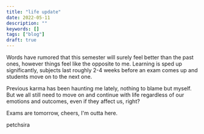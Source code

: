 ```yaml
---
title: "life update"
date: 2022-05-11
description: ""
keywords: []
tags: ["blog"]
draft: true
---
```



Words have rumored that this semester will surely feel better than the past ones, however things feel like the opposite to me. Learning is sped up significantly, subjects last roughly 2-4 weeks before an exam comes up and students move on to the next one.

Previous karma has been haunting me lately, nothing to blame but myself. But we all still need to move on and continue with life regardless of our emotions and outcomes, even if they affect us, right?

Exams are tomorrow, cheers, I'm outta here.

petchsira
